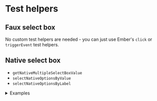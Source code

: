 # Test helpers

## Faux select box

No custom test helpers are needed - you can just use Ember's `click` or `triggerEvent` test helpers.

## Native select box

- `getNativeMultipleSelectBoxValue`
- `selectNativeOptionsByValue`
- `selectNativeOptionsByLabel`

<details>
  <summary>Examples</summary>

```javascript
import {
  getNativeMultipleSelectBoxValue,
  selectNativeOptionsByValue,
  selectNativeOptionsByLabel
} from '@zestia/ember-select-box/test-support/helpers/selecting';

test('selecting things', async function (assert) {
  assert.expect(1);

  await render(hbs`
    <NativeSelectBox @multiple={{true}} as |sb|>
      <sb.Option @value={{1}}>One</sb.Option>
      <sb.Option @value={{2}}>Two</sb.Option>
      <sb.Option @value={{3}}>Three</sb.Option>
    </NativeSelectBox>
  `);

  // These do the same
  await selectNativeOptionsByValue('.select-box', [1, 2]);
  await selectNativeOptionsByLabel('.select-box', ['One', 'Two']);

  assert.deepEqual(getNativeMultipleSelectBoxValue('.select-box'), [
    'One',
    'Two'
  ]);
});
```

</details>
